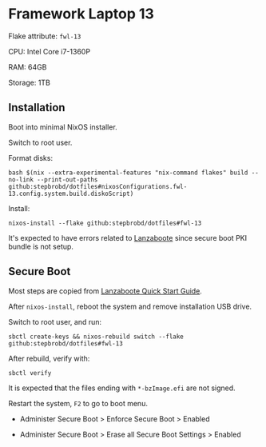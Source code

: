 # Framework Laptop 13

Flake attribute: `fwl-13`

CPU: Intel Core i7-1360P

RAM: 64GB

Storage: 1TB

## Installation

Boot into minimal NixOS installer.

Switch to root user.

Format disks:

```shell
bash $(nix --extra-experimental-features "nix-command flakes" build --no-link --print-out-paths github:stepbrobd/dotfiles#nixosConfigurations.fwl-13.config.system.build.diskoScript)
```

Install:

```shell
nixos-install --flake github:stepbrobd/dotfiles#fwl-13
```

It's expected to have errors related to [Lanzaboote](https://github.com/nix-community/lanzaboote) since secure boot PKI bundle is not setup.

## Secure Boot

Most steps are copied from [Lanzaboote Quick Start Guide](https://github.com/nix-community/lanzaboote/blob/master/docs/QUICK_START.md).

After `nixos-install`, reboot the system and remove installation USB drive.

Switch to root user, and run:

```shell
sbctl create-keys && nixos-rebuild switch --flake github:stepbrobd/dotfiles#fwl-13
```

After rebuild, verify with:

```shell
sbctl verify
```

It is expected that the files ending with `*-bzImage.efi` are not signed.

Restart the system, `F2` to go to boot menu.

- Administer Secure Boot > Enforce Secure Boot > Enabled

- Administer Secure Boot > Erase all Secure Boot Settings > Enabled

